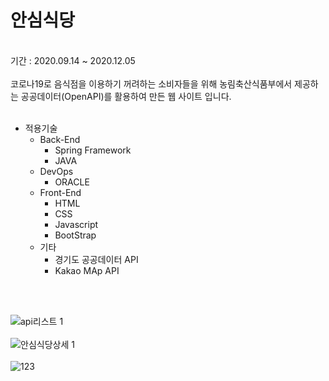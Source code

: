 # 안심식당
<br>
기간 : 2020.09.14 ~ 2020.12.05
<br><br>
코로나19로 음식점을 이용하기 꺼려하는 소비자들을 위해 농림축산식품부에서 제공하는 공공데이터(OpenAPI)를 활용하여 만든 웹 사이트 입니다.
<br><br>

* 적용기술 
  * Back-End  
    * Spring Framework 
    * JAVA 
  * DevOps 
    * ORACLE 
  * Front-End 
    * HTML 
    * CSS 
    * Javascript 
    * BootStrap 
  * 기타 
    * 경기도 공공데이터 API 
    * Kakao MAp API  
    

<br><br>

![api리스트 1](https://user-images.githubusercontent.com/66003049/182755719-ff6f9627-78ef-47b8-9329-7277b91ba71d.jpg)
<br><br>
![안심식당상세 1](https://user-images.githubusercontent.com/66003049/182755733-1cf12d0c-c78c-4e35-bf53-2d69e4c92df4.jpg)
<br><br>
![123](https://user-images.githubusercontent.com/66003049/182755736-56e37802-2abf-4dfd-875a-07cc51e7faa9.jpg)
